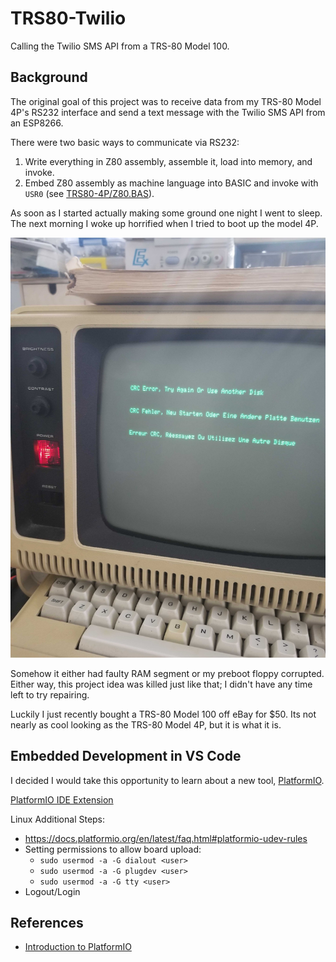 # TRS80-Twilio

Calling the Twilio SMS API from a TRS-80 Model 100.


## Background
The original goal of this project was to receive data from my TRS-80 Model 4P's RS232 interface and send a text message with the Twilio SMS API from an ESP8266.

There were two basic ways to communicate via RS232:
1. Write everything in Z80 assembly, assemble it, load into memory, and invoke.
2. Embed Z80 assembly as machine language into BASIC and invoke with ```USR0``` (see [TRS80-4P/Z80.BAS](TRS80-4P/Z80.BAS)).

As soon as I started actually making some ground one night I went to sleep.
The next morning I woke up horrified when I tried to boot up the model 4P.

![TRS80-4P/sad.jpg](TRS80-4P/sad.jpg)

Somehow it either had faulty RAM segment or my preboot floppy corrupted.
Either way, this project idea was killed just like that; I didn't have any time left to try repairing.


Luckily I just recently bought a TRS-80 Model 100 off eBay for $50.
Its not nearly as cool looking as the TRS-80 Model 4P, but it is what it is.



## Embedded Development in VS Code
I decided I would take this opportunity to learn about a new tool, [PlatformIO](https://platformio.org/).

[PlatformIO IDE Extension](https://marketplace.visualstudio.com/items?itemName=platformio.platformio-ide)

Linux Additional Steps:
* https://docs.platformio.org/en/latest/faq.html#platformio-udev-rules
* Setting permissions to allow board upload:
  * ```sudo usermod -a -G dialout <user>```
  * ```sudo usermod -a -G plugdev <user>```
  * ```sudo usermod -a -G tty <user>```
* Logout/Login


## References
* [Introduction to PlatformIO](https://www.youtube.com/watch?v=0poh_2rBq7E)
